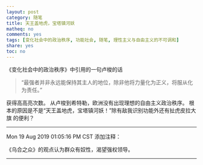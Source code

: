 ```yaml
---
layout: post
category: 随笔
title: 天王盖地虎，宝塔镇河妖
matheq: no
comments: yes
tags: [变化社会中的政治秩序, 功能社会, 随笔, 理性主义与自由主义的不可调和]
share: yes
toc: no
---
```


《变化社会中的政治秩序》中引用的一句卢梭的话

> “最强者并非永远能保持其主人的地位，除非他将力量化为正义，将服从化为责任。”

获得高高亮次数。
从卢梭到希特勒，欧洲没有出现理想的自由主义政治秩序。
根本的原因是不是“天王盖地虎，宝塔镇河妖！”除有敌我识别功能外还有扯虎皮拉大旗
的便利？

*******
Mon 19 Aug 2019 01:05:16 PM CST 添加注释：

《乌合之众》的观点认为群众有奴性，渴望强权领导。

*******

